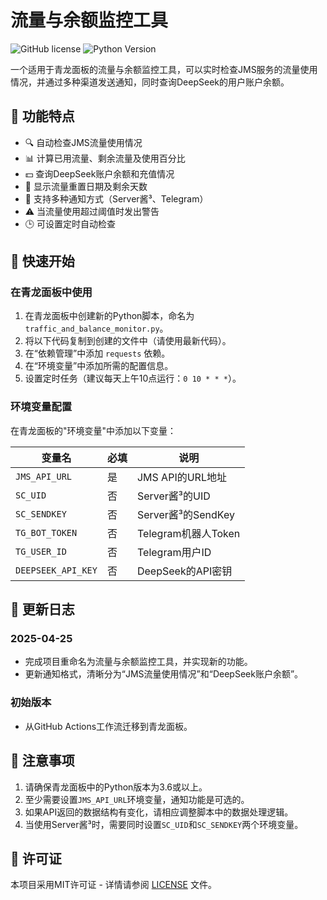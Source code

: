 
# 流量与余额监控工具

![GitHub license](https://img.shields.io/badge/license-MIT-blue.svg)
![Python Version](https://img.shields.io/badge/python-3.6%2B-blue)

一个适用于青龙面板的流量与余额监控工具，可以实时检查JMS服务的流量使用情况，并通过多种渠道发送通知，同时查询DeepSeek的用户账户余额。

## 📑 功能特点

- 🔍 自动检查JMS流量使用情况
- 📊 计算已用流量、剩余流量及使用百分比
- 💵 查询DeepSeek账户余额和充值情况
- 📅 显示流量重置日期及剩余天数
- 📱 支持多种通知方式（Server酱³、Telegram）
- ⚠️ 当流量使用超过阈值时发出警告
- 🕒 可设置定时自动检查

## 🚀 快速开始

### 在青龙面板中使用

1. 在青龙面板中创建新的Python脚本，命名为 `traffic_and_balance_monitor.py`。
2. 将以下代码复制到创建的文件中（请使用最新代码）。
3. 在“依赖管理”中添加 `requests` 依赖。
4. 在“环境变量”中添加所需的配置信息。
5. 设置定时任务（建议每天上午10点运行：`0 10 * * *`）。

### 环境变量配置

在青龙面板的"环境变量"中添加以下变量：

| 变量名 | 必填 | 说明 |
|-------|------|------|
| `JMS_API_URL` | 是 | JMS API的URL地址 |
| `SC_UID` | 否 | Server酱³的UID |
| `SC_SENDKEY` | 否 | Server酱³的SendKey |
| `TG_BOT_TOKEN` | 否 | Telegram机器人Token |
| `TG_USER_ID` | 否 | Telegram用户ID |
| `DEEPSEEK_API_KEY` | 否 | DeepSeek的API密钥 |

## 🔄 更新日志

### 2025-04-25
- 完成项目重命名为流量与余额监控工具，并实现新的功能。
- 更新通知格式，清晰分为“JMS流量使用情况”和“DeepSeek账户余额”。

### 初始版本
- 从GitHub Actions工作流迁移到青龙面板。

## 📝 注意事项

1. 请确保青龙面板中的Python版本为3.6或以上。
2. 至少需要设置`JMS_API_URL`环境变量，通知功能是可选的。
3. 如果API返回的数据结构有变化，请相应调整脚本中的数据处理逻辑。
4. 当使用Server酱³时，需要同时设置`SC_UID`和`SC_SENDKEY`两个环境变量。

## 📄 许可证

本项目采用MIT许可证 - 详情请参阅 [LICENSE](LICENSE) 文件。

